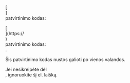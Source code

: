 [<br host>] <br action> patvirtinimo kodas: <br code>

[<br host>](https://<br host>) <br action> patvirtinimo kodas: <br code>.

Šis patvirtinimo kodas nustos galioti po vienos valandos.

Jei nesikreipėte dėl <br action>, ignoruokite šį el. laišką.